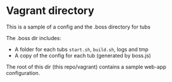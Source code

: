 # Vagrant directory
This is a sample of a config and the .boss directory for tubs

The .boss dir includes:
* A folder for each tubs `start.sh`, `build.sh`, logs and tmp
* A copy of the config for each tub (generated by boss.js)

The root of this dir (this repo/vagrant) contains a sample web-app configuration.
